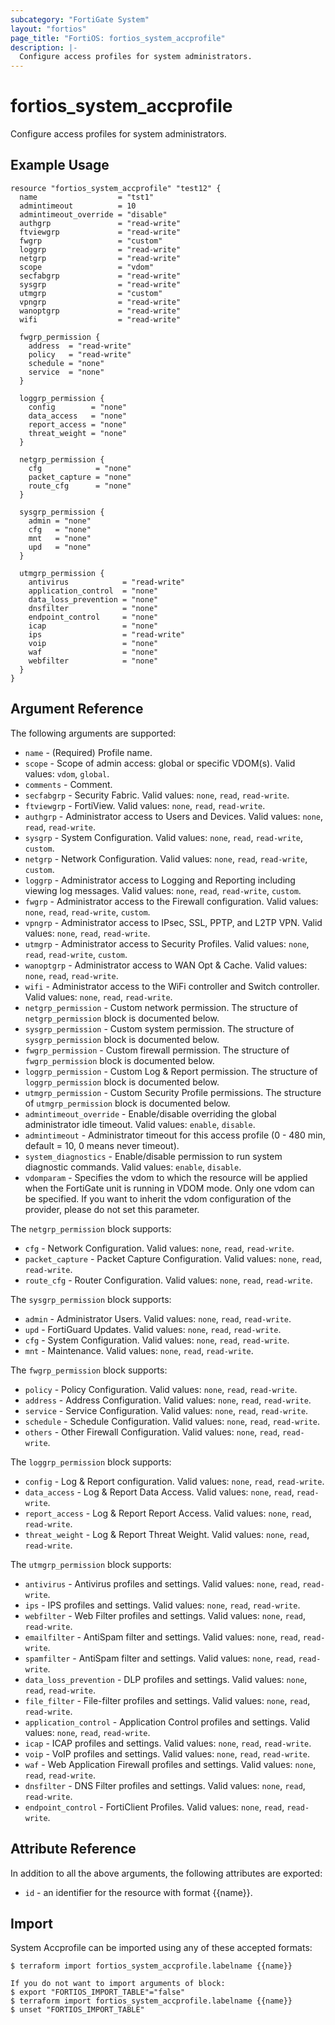 ```yaml
---
subcategory: "FortiGate System"
layout: "fortios"
page_title: "FortiOS: fortios_system_accprofile"
description: |-
  Configure access profiles for system administrators.
---
```


# fortios_system_accprofile
Configure access profiles for system administrators.

## Example Usage

```hcl
resource "fortios_system_accprofile" "test12" {
  name                  = "tst1"
  admintimeout          = 10
  admintimeout_override = "disable"
  authgrp               = "read-write"
  ftviewgrp             = "read-write"
  fwgrp                 = "custom"
  loggrp                = "read-write"
  netgrp                = "read-write"
  scope                 = "vdom"
  secfabgrp             = "read-write"
  sysgrp                = "read-write"
  utmgrp                = "custom"
  vpngrp                = "read-write"
  wanoptgrp             = "read-write"
  wifi                  = "read-write"

  fwgrp_permission {
    address  = "read-write"
    policy   = "read-write"
    schedule = "none"
    service  = "none"
  }

  loggrp_permission {
    config        = "none"
    data_access   = "none"
    report_access = "none"
    threat_weight = "none"
  }

  netgrp_permission {
    cfg            = "none"
    packet_capture = "none"
    route_cfg      = "none"
  }

  sysgrp_permission {
    admin = "none"
    cfg   = "none"
    mnt   = "none"
    upd   = "none"
  }

  utmgrp_permission {
    antivirus            = "read-write"
    application_control  = "none"
    data_loss_prevention = "none"
    dnsfilter            = "none"
    endpoint_control     = "none"
    icap                 = "none"
    ips                  = "read-write"
    voip                 = "none"
    waf                  = "none"
    webfilter            = "none"
  }
}
```

## Argument Reference

The following arguments are supported:

* `name` - (Required) Profile name.
* `scope` - Scope of admin access: global or specific VDOM(s). Valid values: `vdom`, `global`.
* `comments` - Comment.
* `secfabgrp` - Security Fabric. Valid values: `none`, `read`, `read-write`.
* `ftviewgrp` - FortiView. Valid values: `none`, `read`, `read-write`.
* `authgrp` - Administrator access to Users and Devices. Valid values: `none`, `read`, `read-write`.
* `sysgrp` - System Configuration. Valid values: `none`, `read`, `read-write`, `custom`.
* `netgrp` - Network Configuration. Valid values: `none`, `read`, `read-write`, `custom`.
* `loggrp` - Administrator access to Logging and Reporting including viewing log messages. Valid values: `none`, `read`, `read-write`, `custom`.
* `fwgrp` - Administrator access to the Firewall configuration. Valid values: `none`, `read`, `read-write`, `custom`.
* `vpngrp` - Administrator access to IPsec, SSL, PPTP, and L2TP VPN. Valid values: `none`, `read`, `read-write`.
* `utmgrp` - Administrator access to Security Profiles. Valid values: `none`, `read`, `read-write`, `custom`.
* `wanoptgrp` - Administrator access to WAN Opt & Cache. Valid values: `none`, `read`, `read-write`.
* `wifi` - Administrator access to the WiFi controller and Switch controller. Valid values: `none`, `read`, `read-write`.
* `netgrp_permission` - Custom network permission. The structure of `netgrp_permission` block is documented below.
* `sysgrp_permission` - Custom system permission. The structure of `sysgrp_permission` block is documented below.
* `fwgrp_permission` - Custom firewall permission. The structure of `fwgrp_permission` block is documented below.
* `loggrp_permission` - Custom Log & Report permission. The structure of `loggrp_permission` block is documented below.
* `utmgrp_permission` - Custom Security Profile permissions. The structure of `utmgrp_permission` block is documented below.
* `admintimeout_override` - Enable/disable overriding the global administrator idle timeout. Valid values: `enable`, `disable`.
* `admintimeout` - Administrator timeout for this access profile (0 - 480 min, default = 10, 0 means never timeout).
* `system_diagnostics` - Enable/disable permission to run system diagnostic commands. Valid values: `enable`, `disable`.
* `vdomparam` - Specifies the vdom to which the resource will be applied when the FortiGate unit is running in VDOM mode. Only one vdom can be specified. If you want to inherit the vdom configuration of the provider, please do not set this parameter.

The `netgrp_permission` block supports:

* `cfg` - Network Configuration. Valid values: `none`, `read`, `read-write`.
* `packet_capture` - Packet Capture Configuration. Valid values: `none`, `read`, `read-write`.
* `route_cfg` - Router Configuration. Valid values: `none`, `read`, `read-write`.

The `sysgrp_permission` block supports:

* `admin` - Administrator Users. Valid values: `none`, `read`, `read-write`.
* `upd` - FortiGuard Updates. Valid values: `none`, `read`, `read-write`.
* `cfg` - System Configuration. Valid values: `none`, `read`, `read-write`.
* `mnt` - Maintenance. Valid values: `none`, `read`, `read-write`.

The `fwgrp_permission` block supports:

* `policy` - Policy Configuration. Valid values: `none`, `read`, `read-write`.
* `address` - Address Configuration. Valid values: `none`, `read`, `read-write`.
* `service` - Service Configuration. Valid values: `none`, `read`, `read-write`.
* `schedule` - Schedule Configuration. Valid values: `none`, `read`, `read-write`.
* `others` - Other Firewall Configuration. Valid values: `none`, `read`, `read-write`.

The `loggrp_permission` block supports:

* `config` - Log & Report configuration. Valid values: `none`, `read`, `read-write`.
* `data_access` - Log & Report Data Access. Valid values: `none`, `read`, `read-write`.
* `report_access` - Log & Report Report Access. Valid values: `none`, `read`, `read-write`.
* `threat_weight` - Log & Report Threat Weight. Valid values: `none`, `read`, `read-write`.

The `utmgrp_permission` block supports:

* `antivirus` - Antivirus profiles and settings. Valid values: `none`, `read`, `read-write`.
* `ips` - IPS profiles and settings. Valid values: `none`, `read`, `read-write`.
* `webfilter` - Web Filter profiles and settings. Valid values: `none`, `read`, `read-write`.
* `emailfilter` - AntiSpam filter and settings. Valid values: `none`, `read`, `read-write`.
* `spamfilter` - AntiSpam filter and settings. Valid values: `none`, `read`, `read-write`.
* `data_loss_prevention` - DLP profiles and settings. Valid values: `none`, `read`, `read-write`.
* `file_filter` - File-filter profiles and settings. Valid values: `none`, `read`, `read-write`.
* `application_control` - Application Control profiles and settings. Valid values: `none`, `read`, `read-write`.
* `icap` - ICAP profiles and settings. Valid values: `none`, `read`, `read-write`.
* `voip` - VoIP profiles and settings. Valid values: `none`, `read`, `read-write`.
* `waf` - Web Application Firewall profiles and settings. Valid values: `none`, `read`, `read-write`.
* `dnsfilter` - DNS Filter profiles and settings. Valid values: `none`, `read`, `read-write`.
* `endpoint_control` - FortiClient Profiles. Valid values: `none`, `read`, `read-write`.


## Attribute Reference

In addition to all the above arguments, the following attributes are exported:
* `id` - an identifier for the resource with format {{name}}.

## Import

System Accprofile can be imported using any of these accepted formats:
```
$ terraform import fortios_system_accprofile.labelname {{name}}

If you do not want to import arguments of block:
$ export "FORTIOS_IMPORT_TABLE"="false"
$ terraform import fortios_system_accprofile.labelname {{name}}
$ unset "FORTIOS_IMPORT_TABLE"
```
